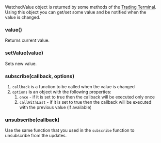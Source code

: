 WatchedValue object is returned by some methods of the [Trading Terminal](Trading-Terminal). Using this object you can get/set some value and be notified when the value is changed.

### value()

Returns current value.

### setValue(value)

Sets new value.

### subscribe(callback, options)

1. `callback` is a function to be called when the value is changed
1. `options` is an object with the following properties:
    1. `once` - if it is set to true then the callback will be executed only once
    1. `callWithLast` - if it is set to true then the callback will be executed with the previous value (if available)

### unsubscribe(callback)

Use the same function that you used in the `subscribe` function to unsubscribe from the updates.
